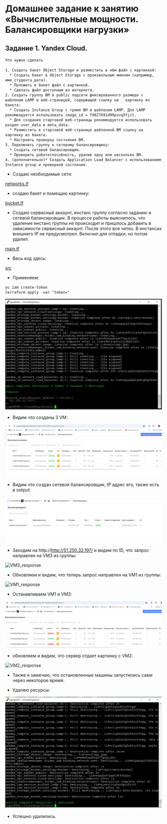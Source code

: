 # Домашнее задание к занятию «Вычислительные мощности. Балансировщики нагрузки»

## Задание 1.  Yandex Cloud.

```
Что нужно сделать

1. Создать бакет Object Storage и разместить в нём файл с картинкой:
  * Создать бакет в Object Storage с произвольным именем (например, имя_студента_дата).
  * Положить в бакет файл с картинкой.
  * Сделать файл доступным из интернета.
2. Создать группу ВМ в public подсети фиксированного размера с шаблоном LAMP и веб-страницей, содержащей ссылку на   картинку из бакета:
  * Создать Instance Group с тремя ВМ и шаблоном LAMP. Для LAMP рекомендуется использовать image_id = fd827b91d99psvq5fjit.
  * Для создания стартовой веб-страницы рекомендуется использовать раздел user_data в meta_data.
  * Разместить в стартовой веб-странице шаблонной ВМ ссылку на картинку из бакета.
  * Настроить проверку состояния ВМ.
3. Подключить группу к сетевому балансировщику:
  * Создать сетевой балансировщик.
  * Проверить работоспособность, удалив одну или несколько ВМ.
4. (дополнительно)* Создать Application Load Balancer с использованием Instance group и проверкой состояния.

```
* Создаю необходимые сети:

[networks.tf](https://github.com/A-Tagir/CloudOrg/blob/main/02/src/network.tf)

* создаю бакет и помещаю картинку:

[bucket.tf](https://github.com/A-Tagir/CloudOrg/blob/main/02/src/bucket.tf)

* Создаю сервисный аккаунт, инстанс группу согласно заданию и сетевой балансировщик. 
  В процессе работы выяснилось, что удаление инстанс группы не происходит и 
  пришлось добавить в зависимости сервисный аккаунт. После этого все четко.
  В инстансах внешнего IP не предусмотрел. Включил для отладки, но потом удалил:

[main.tf](https://github.com/A-Tagir/CloudOrg/blob/main/02/src/main.tf)

* Весь код здесь:

[src](https://github.com/A-Tagir/CloudOrg/tree/main/02/src)

* Применяем:
```
yc iam create-token
terraform apply -var "token="

```
![apply_ok](https://github.com/A-Tagir/CloudOrg/blob/main/02/CloudOrg02_tf_apply_ok.png)

* Видим что созданы 3 VM:

![VMs_OK](https://github.com/A-Tagir/CloudOrg/blob/main/02/CloudOrg02_tf_vms_ok.png)

* Видим что создан сетевой балансировщик, IP адрес его, также есть в output:

![NetworkBalancer](https://github.com/A-Tagir/CloudOrg/blob/main/02/CloudOrg02_tf_nbalancer_ok.png)

* Заходим на http://http://51.250.32.197/ и видим по ID, что запрос направлен на VM3 из группы:

![VM3_response](https://github.com/A-Tagir/CloudOrg/blob/main/02/CloudOrg02_tf_vm3_response.png)

* Обновляем и видим, что теперь запрос направлен на VM1 из группы:

![VM1_response](https://github.com/A-Tagir/CloudOrg/blob/main/02/CloudOrg02_tf_vm1_response.png)

* Останавливаем VM1 и VM3:

![vms_stopped](https://github.com/A-Tagir/CloudOrg/blob/main/02/CloudOrg02_tf_vms_stopped.png)

* обновляем и видим, что сервер отдает картинку с VM2:

![VM2_response](https://github.com/A-Tagir/CloudOrg/blob/main/02/CloudOrg02_tf_vm2_response.png)

* Также я замечаю, что остановленные машины запустились сами через некоторое время.

* Удаляю ресурсы:

![destroy_ok](https://github.com/A-Tagir/CloudOrg/blob/main/02/CloudOrg02_tf_destroy_ok.png)

* Успешно удалились.
  
  


